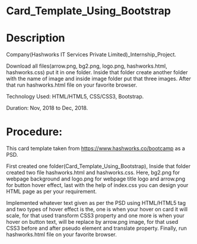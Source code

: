# Card_Template_Using_Bootstrap
# Description 
Company(Hashworks IT Services Private Limited)_Internship_Project.

Download all files(arrow.png, bg2.png, logo.png, hashworks.html, hashworks.css) put it in one folder. Inside that folder create another folder with the name of image and inside image folder put that three images.  After that run hashworks.html file on your favorite browser.

Technology Used: HTML/HTML5, CSS/CSS3, Bootstrap.

Duration: Nov, 2018 to Dec, 2018.

# Procedure:
This card template taken from https://www.hashworks.co/bootcamp as a PSD. 

First created one folder(Card_Template_Using_Bootstrap), Inside that folder created two file hashworks.html and hashworks.css. Here, bg2.png for webpage background and logo.png for webpage title logo and arrow.png for button hover effect, last with the help of index.css you can design your HTML page as per your requirement.

Implemented whatever text given as per the PSD using HTML/HTML5 tag and two types of hover effect is the, one is when your hover on card it will scale, for that used transform CSS3 property and one more is when your hover on button text, will be replace by arrow.png image, for that used CSS3 before and after pseudo element and translate property. Finally, run hashworks.html file on your favorite browser.
